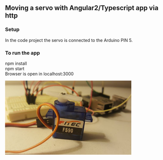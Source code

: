 ## Moving a servo with Angular2/Typescript app via http

### Setup
In the code project the servo is connected to the Arduino PIN 5.<br/>

### To run the app
npm install<br/>
npm start<br/>
Browser is open in localhost:3000

<img src="https://github.com/elsolenllamas/angular2-servo/blob/master/servo-img.jpg" />

